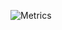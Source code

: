 ![Metrics](https://metrics.lecoq.io/RivenNero?template=classic&base.metadata=0&introduction=1&pagespeed=1&introduction.title=true&pagespeed.url=https%3A%2F%2Frivennero.com&pagespeed.detailed=true&pagespeed.screenshot=false&config.timezone=Asia%2FShanghai&config.padding=100%25%2C%20100%25)
